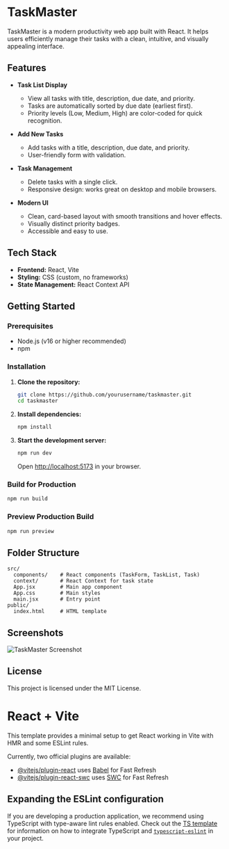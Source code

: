# TaskMaster

TaskMaster is a modern productivity web app built with React. It helps users efficiently manage their tasks with a clean, intuitive, and visually appealing interface.

## Features

- **Task List Display**
  - View all tasks with title, description, due date, and priority.
  - Tasks are automatically sorted by due date (earliest first).
  - Priority levels (Low, Medium, High) are color-coded for quick recognition.

- **Add New Tasks**
  - Add tasks with a title, description, due date, and priority.
  - User-friendly form with validation.

- **Task Management**
  - Delete tasks with a single click.
  - Responsive design: works great on desktop and mobile browsers.

- **Modern UI**
  - Clean, card-based layout with smooth transitions and hover effects.
  - Visually distinct priority badges.
  - Accessible and easy to use.

## Tech Stack

- **Frontend:** React, Vite
- **Styling:** CSS (custom, no frameworks)
- **State Management:** React Context API

## Getting Started

### Prerequisites

- Node.js (v16 or higher recommended)
- npm

### Installation

1. **Clone the repository:**
   ```bash
   git clone https://github.com/yourusername/taskmaster.git
   cd taskmaster
   ```

2. **Install dependencies:**
   ```bash
   npm install
   ```

3. **Start the development server:**
   ```bash
   npm run dev
   ```
   Open [http://localhost:5173](http://localhost:5173) in your browser.

### Build for Production

```bash
npm run build
```

### Preview Production Build

```bash
npm run preview
```

## Folder Structure

```
src/
  components/    # React components (TaskForm, TaskList, Task)
  context/       # React Context for task state
  App.jsx        # Main app component
  App.css        # Main styles
  main.jsx       # Entry point
public/
  index.html     # HTML template
```

## Screenshots

![TaskMaster Screenshot](screenshot.png)

## License

This project is licensed under the MIT License.

# React + Vite

This template provides a minimal setup to get React working in Vite with HMR and some ESLint rules.

Currently, two official plugins are available:

- [@vitejs/plugin-react](https://github.com/vitejs/vite-plugin-react/blob/main/packages/plugin-react) uses [Babel](https://babeljs.io/) for Fast Refresh
- [@vitejs/plugin-react-swc](https://github.com/vitejs/vite-plugin-react/blob/main/packages/plugin-react-swc) uses [SWC](https://swc.rs/) for Fast Refresh

## Expanding the ESLint configuration

If you are developing a production application, we recommend using TypeScript with type-aware lint rules enabled. Check out the [TS template](https://github.com/vitejs/vite/tree/main/packages/create-vite/template-react-ts) for information on how to integrate TypeScript and [`typescript-eslint`](https://typescript-eslint.io) in your project.
